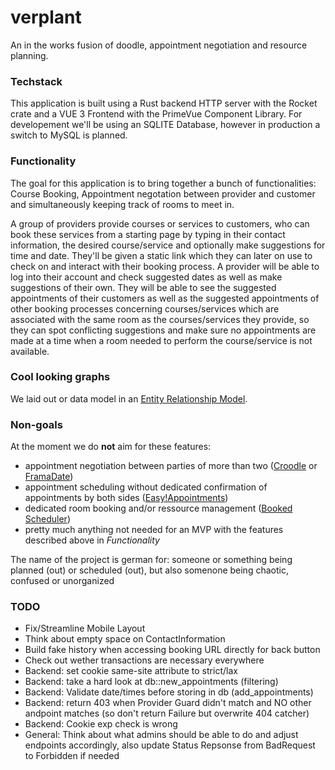 # verplant

An in the works fusion of doodle, appointment negotiation and resource planning.

### Techstack

This application is built using a Rust backend HTTP server with the Rocket crate and a VUE 3 Frontend with the PrimeVue Component Library.
For developement we'll be using an SQLITE Database, however in production a switch to MySQL is planned.

### Functionality

The goal for this application is to bring together a bunch of functionalities:
Course Booking, Appointment negotation between provider and customer and simultaneously keeping track of rooms to meet in.

A group of providers provide courses or services to customers, who can book these
services from a starting page by typing in their contact information, the desired course/service and optionally make suggestions for time and date.
They'll be given a static link which they can later on use to check on and interact with their booking process. A provider will be able to log into
their account and check suggested dates as well as make suggestions of their own. They will be able to see the suggested appointments of their customers
as well as the suggested appointments of other booking processes concerning courses/services which are associated with the same room as the courses/services
they provide, so they can spot conflicting suggestions and make sure no appointments are made at a time when a room needed to perform the course/service is not available.

### Cool looking graphs

We laid out or data model in an [Entity Relationship Model](./erm.png).

### Non-goals

At the moment we do **not** aim for these features:

- appointment negotiation between parties of more than two ([Croodle](https://github.com/jelhan/croodle) or [FramaDate](https://framagit.org/framasoft/framadate/framadate))
- appointment scheduling without dedicated confirmation of appointments by both sides ([Easy!Appointments](https://easyappointments.org/))
- dedicated room booking and/or ressource management ([Booked Scheduler](https://github.com/effgarces/BookedScheduler))
- pretty much anything not needed for an MVP with the features described above in _Functionality_

The name of the project is german for: someone or something being planned (out) or scheduled (out), but also somenone being chaotic, confused or unorganized

### TODO

- Fix/Streamline Mobile Layout
- Think about empty space on ContactInformation
- Build fake history when accessing booking URL directly for back button
- Check out wether transactions are necessary everywhere
- Backend: set cookie same-site attribute to strict/lax
- Backend: take a hard look at db::new_appointments (filtering)
- Backend: Validate date/times before storing in db (add_appointments)
- Backend: return 403 when Provider Guard didn't match and NO other andpoint matches (so don't return Failure but overwrite 404 catcher)
- Backend: Cookie exp check is wrong
- General: Think about what admins should be able to do and adjust endpoints accordingly, also update Status Repsonse from BadRequest to Forbidden if needed